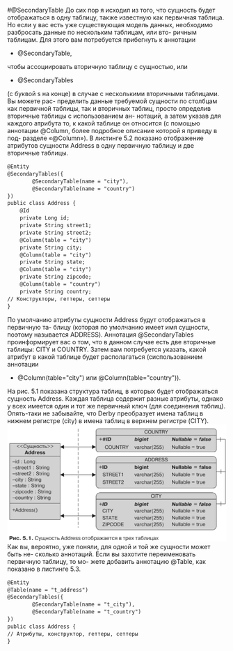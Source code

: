 #@SecondaryTable
До сих пор я исходил из того, что сущность будет отображаться в одну таблицу,
также известную как первичная таблица. Но если у вас есть уже существующая
модель данных, необходимо разбросать данные по нескольким таблицам, или вто-
ричным таблицам. Для этого вам потребуется прибегнуть к аннотации 
* @SecondaryTable,

чтобы ассоциировать вторичную таблицу с сущностью, или 
* @SecondaryTables

(с буквой s на конце) в случае с несколькими вторичными таблицами. Вы можете рас-
пределить данные требуемой сущности по столбцам как первичной таблицы, так
и вторичных таблиц, просто определив вторичные таблицы с использованием ан-
нотаций, а затем указав для каждого атрибута то, к какой таблице он относится
(с помощью аннотации @Column, более подробное описание которой я приведу в под-
разделе «@Column»). В листинге 5.2 показано отображение атрибутов сущности
Address в одну первичную таблицу и две вторичные таблицы.
```xml
@Entity
@SecondaryTables({
        @SecondaryTable(name = "city"),
        @SecondaryTable(name = "country")
})
public class Address {
    @Id
    private Long id;
    private String street1;
    private String street2;
    @Column(table = "city")
    private String city;
    @Column(table = "city")
    private String state;
    @Column(table = "city")
    private String zipcode;
    @Column(table = "country")
    private String country;
// Конструкторы, геттеры, сеттеры
}
```
По умолчанию атрибуты сущности Address будут отображаться в первичную та-
блицу (которая по умолчанию имеет имя сущности, поэтому называется ADDRESS).
Аннотация @SecondaryTables проинформирует вас о том, что в данном случае есть две
вторичные таблицы: CITY и COUNTRY. Затем вам потребуется указать, какой атрибут
в какой таблице будет располагаться (сиспользованием аннотации 
* @Column(table="city") или @Column(table="country")). 

На рис. 5.1 показана структура таблиц, в которых
будет отображаться сущность Address. Каждая таблица содержит разные атрибуты,
однако у всех имеется один и тот же первичный ключ (для соединения таблиц).
Опять-таки не забывайте, что Derby преобразует имена таблиц в нижнем регистре
(city) в имена таблиц в верхнем регистре (CITY).
![deployment_descriptors_1](../..//img/orm/tables.png)
Как вы, вероятно, уже поняли, для одной и той же сущности может быть не-
сколько аннотаций. Если вы захотите переименовать первичную таблицу, то мо-
жете добавить аннотацию @Table, как показано в листинге 5.3.
```xml
@Entity
@Table(name = "t_address")
@SecondaryTables({
        @SecondaryTable(name = "t_city"),
        @SecondaryTable(name = "t_country")
})
public class Address {
// Атрибуты, конструктор, геттеры, сеттеры
}
```
